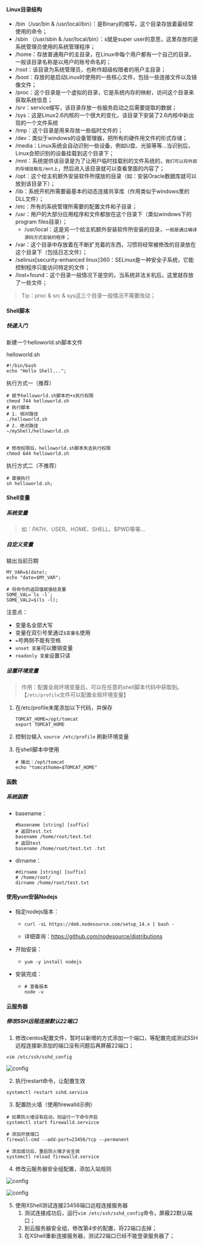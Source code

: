 #### Linux目录结构

* /bin（/usr/bin & /usr/local/bin）：是Binary的缩写，这个目录存放着最经常使用的命令；
* /sbin （/usr/sbin & /usr/local/bin）：s就是super user的意思，这里存放的是系统管理员使用的系统管理程序；
* /home：存放普通用户的主目录，在Linux中每个用户都有一个自己的目录，一般该目录名称是以用户的账号命名的；
* /root：该目录为系统管理员，也称作超级权限者的用户主目录；
* /boot：存放的是启动Linux时使用的一些核心文件，包括一些连接文件以及镜像文件；
* /proc：这个目录是一个虚拟的目录，它是系统内存的映射，访问这个目录来获取系统信息；
* /srv：service缩写，该目录存放一些服务启动之后需要提取的数据；
* /sys：这是Linux2.6内核的一个很大的变化，该目录下安装了2.6内核中新出现的一个文件系统
* /tmp：这个目录是用来存放一些临时文件的；
* /dev：类似于windows的设备管理器，把所有的硬件用文件的形式存储；
* /media：Linux系统会自动识别一些设备，例如U盘、光驱等等...当识别后，Linux会把识别的设备挂载到这个目录下；
* /mnt：系统提供该目录是为了让用户临时挂载别的文件系统的，`我们可以将外部的存储挂载在/mnt上`，然后进入该目录就可以查看里面的内容了；
* /opt：这个给主机额外安装软件所摆放的目录（如：安装Oracle数据库就可以放到该目录下）；
* /lib：系统开机所需要最基本的动态连接共享库（作用类似于windows里的DLL文件）；
* /etc：所有的系统管理所需要的配置文件和子目录；
* /usr：用户的大部分应用程序和文件都放在这个目录下（类似windows下的program files目录）；
  * /usr/local：这是另一个给主机额外安装软件所安装的目录，`一般是通过编译源码方式安装的程序`；
* /var：这个目录中存放着在不断扩充着的东西，习惯将经常被修改的目录放在这个目录下（包括日志文件）；
* /selinux[security-enhanced linux]360：SELinux是一种安全子系统，它能控制程序只能访问特定的文件；
* /lost+found：这个目录一般情况下是空的，当系统非法关机后，这里就存放了一些文件；

> Tip：proc & src & sys这三个目录一般情况不需要改动；

#### Shell脚本

##### 快速入门

新建一个helloworld.sh脚本文件

helloworld.sh

```shell
#!/bin/bash
echo "Hello Shell...";
```

执行方式一（推荐）

```
# 赋予helloworld.sh脚本的+x执行权限
chmod 744 helloworld.sh
# 执行脚本
# 1. 相对路径
./helloworld.sh
# 2. 绝对路径
~/myShell/helloworld.sh


# 修改权限后，helloworld.sh脚本失去执行权限
chmod 644 helloworld.sh
```



执行方式二（不推荐）

```
# 直接执行
sh helloworld.sh;
```



#### Shell变量

##### 系统变量

> 如：$PATH、$USER、$HOME、$SHELL、$PWD等等...

##### 自定义变量

输出当前日期

```shell
MY_VAR=$(date);
echo "date=$MY_VAR";

# 将命令的返回值赋值给变量
SOME_VAL=`ls -l`;
SOME_VAL2=$(ls -l);
```

注意点：

* 变量名全部大写
* 变量在双引号里通过`$变量名`使用
* `=`号两侧不能有空格
* `unset 变量`可以撤销变量
* `readonly 变量`设置只读

##### 设置环境变量

> 作用：配置全局环境变量后，可以在任意的shell脚本代码中获取到。【`/etc/profile`文件可以配置全局环境变量】



1. 在/etc/profile末尾添加以下代码，并保存

   ```shell
   TOMCAT_HOME=/opt/tomcat
   export TOMCAT_HOME
   ```

2. 控制台输入 `source /etc/profile` 刷新环境变量

3. 在shell脚本中使用

   ```shell
   # 输出：/opt/tomcat
   echo "tomcathome=$TOMCAT_HOME"
   ```

   

#### 函数

##### 系统函数

* basename：

  ```shell
  #basename [string] [suffix]
  # 返回test.txt
  basename /home/root/test.txt
  # 返回test
  basename /home/root/test.txt .txt
  ```

  

* dirname：

  ```shell
  #dirname [string] [suffix]
  # /home/root/
  dirname /home/root/test.txt
  ```

  

#### 使用yum安装Nodejs



* 指定nodejs版本：	

  * ```
    curl -sL https://deb.nodesource.com/setup_14.x | bash -
    ```

  * 详细查询：https://github.com/nodesource/distributions

* 开始安装：

  * ```
    yum -y install nodejs
    ```

* 安装完成：

  * ```
    # 查看版本
    node -v
    ```

  

  

#### 云服务器

##### 修改SSH远程连接默认22端口

1. 修改centos配置文件，暂时以新增的方式添加一个端口，等配置完成测试SSH远程连接新添加的端口没有问题后再屏蔽22端口；

```
vim /etc/ssh/sshd_config
```

![config](D:\Josen\JavaDemo\Linux\imgs\config.png)



2. 执行restart命令，让配置生效

```
systemctl restart sshd.service
```



3. 配置防火墙（使用firewalld示例）

```
# 如果防火墙没有启动，则运行一下命令开启
systemctl start firewalld.servicce

# 添加开放端口
firewall-cmd --add-port=23456/tcp --permanent

# 添加成功后，重启防火墙才会生效
systemctl reload firewalld.service
```



4. 修改云服务器安全组配置，添加入站规则

![config](D:\Josen\JavaDemo\Linux\imgs\security_config.png)

![config](D:\Josen\JavaDemo\Linux\imgs\security_config2.png)



5. 使用XShell测试连接23456端口远程连接服务器
   1. 测试连接成功后，运行`vim /etc/ssh/sshd_config`命令，屏蔽22默认端口；
   2. 到云服务器安全组，修改第4步的配置，将22端口去掉；
   3. 在XShell重新连接服务器，测试22端口已经不能登录服务器了；